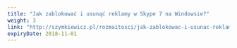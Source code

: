 ```yaml
---
title: "Jak zablokować i usunąć reklamy w Skype 7 na Windowsie?"
weight: 3
link: "http://szymkiewicz.pl/rozmaitosci/jak-zablokowac-i-usunac-reklamy-w-skypeie/"
expiryDate: 2018-11-01
---
```

